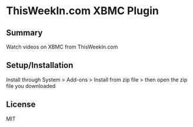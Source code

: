 ThisWeekIn.com XBMC Plugin
=======================
## Summary

Watch videos on XBMC from ThisWeekIn.com 

## Setup/Installation

Install through System > Add-ons > Install from zip file > then open the zip file you downloaded 

## License

MIT
